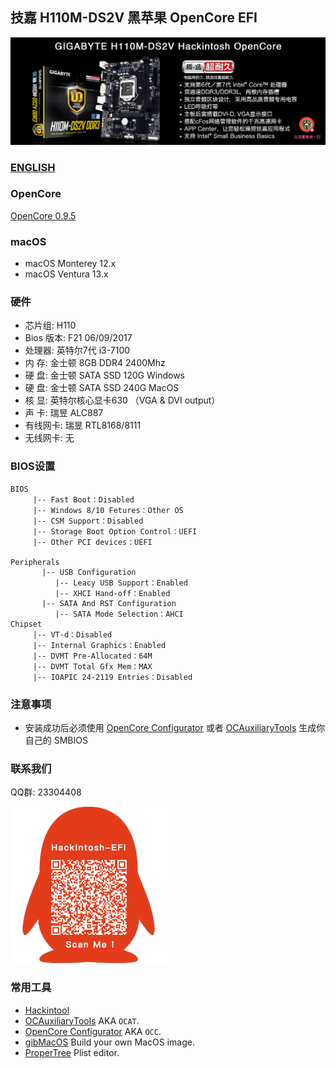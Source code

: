 ## 技嘉 H110M-DS2V 黑苹果 OpenCore EFI

![image](ScreenShot/H110MDS2V.png)

### [ENGLISH](README.EN.md)

### OpenCore

[OpenCore 0.9.5](https://github.com/acidanthera/OpenCorePkg)

### macOS

- macOS Monterey 12.x
- macOS Ventura  13.x

### 硬件

- 芯片组: H110
- Bios 版本: F21 06/09/2017
- 处理器: 英特尔7代 i3-7100
- 内   存: 金士顿 8GB DDR4 2400Mhz
- 硬   盘: 金士顿 SATA SSD 120G Windows
- 硬   盘: 金士顿 SATA SSD 240G MacOS
- 核   显: 英特尔核心显卡630 （VGA & DVI output）
- 声   卡: 瑞昱 ALC887
- 有线网卡:  瑞昱 RTL8168/8111
- 无线网卡: 无

### BIOS设置

```
BIOS
     |-- Fast Boot：Disabled
     |-- Windows 8/10 Fetures：Other OS
     |-- CSM Support：Disabled
     |-- Storage Boot Option Control：UEFI
     |-- Other PCI devices：UEFI

Peripherals
	   |-- USB Configuration
	      |-- Leacy USB Support：Enabled
	      |-- XHCI Hand-off：Enabled
	   |-- SATA And RST Configuration
	      |-- SATA Mode Selection：AHCI
Chipset		
     |-- VT-d：Disabled
     |-- Internal Graphics：Enabled
     |-- DVMT Pre-Allocated：64M
     |-- DVMT Total Gfx Mem：MAX
     |-- IOAPIC 24-2119 Entries：Disabled
```

### 注意事项

 - 安装成功后必须使用 [OpenCore Configurator](https://mackie100projects.altervista.org/opencore-configurator/) 或者 [OCAuxiliaryTools](https://github.com/ic005k/OCAuxiliaryTools) 生成你自己的 SMBIOS


### 联系我们

QQ群: 23304408

![image](ScreenShot/QRCode.png)



### 常用工具

- [Hackintool](https://github.com/headkaze/Hackintool) 
- [OCAuxiliaryTools](https://github.com/ic005k/OCAuxiliaryTools) AKA `OCAT`.
- [OpenCore Configurator](https://mackie100projects.altervista.org/opencore-configurator/) AKA `OCC`.
- [gibMacOS](https://github.com/corpnewt/gibMacOS) Build your own MacOS image.
- [ProperTree](https://github.com/corpnewt/ProperTree) Plist editor.